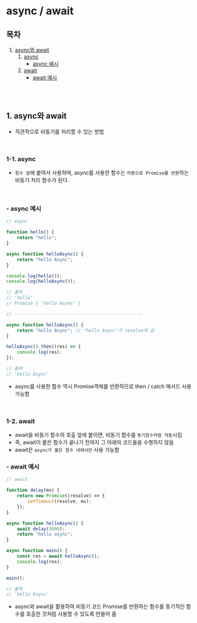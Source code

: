 # async / await

## 목차

1. [async와 await](#1-async와-await)
    1. [async](#1-1-async)
        - [async 예시](#async-예시)
    2. [await](#1-2-await)
        - [await 예시](#await-예시)

<br>
<br>

## 1. async와 await

-   직관적으로 비동기를 처리할 수 있는 방법

<br>

### 1-1. async

-   `함수 앞`에 붙여서 사용하며, async를 사용한 함수는 `자동으로 Promise를 반환`하는 비동기 처리 함수가 된다.

<br>

### - async 예시

```javascript
// async

function hello() {
    return "hello";
}

async function helloAsync() {
    return "hello Async";
}

console.log(hello());
console.log(helloAsync());

// 출력
// 'hello'
// Promise { 'hello Async' }

// ------------------------------------------------

async function helloAsync() {
    return "hello Async"; // "hello Async"가 resolve의 값
}

helloAsync().then((res) => {
    console.log(res);
});

// 출력
// 'hello Async'
```

-   async를 사용한 함수 역시 Promise객체를 반환하므로 then / catch 메서드 사용가능함

<br>

### 1-2. await

-   await을 비동기 함수의 호출 앞에 붙이면, 비동기 함수를 `동기함수처럼 작동`시킴
-   즉, await이 붙은 함수가 끝나기 전까지 그 아래의 코드들을 수행하지 않음
-   await은 `async가 붙은 함수 내에서만` 사용 가능함
    <br>

### - await 예시

```javascript
// await

function delay(ms) {
    return new Promise((resolve) => {
        setTimeout(resolve, ms);
    });
}

async function helloAsync() {
    await delay(3000);
    return "hello async";
}

async function main() {
    const res = await helloAsync();
    console.log(res);
}

main();

// 출력
// 'hello Async'
```

-   async와 await을 활용하여 비동기 코드 Promise를 반환하는 함수를 동기적인 함수를 호출한 것처럼 사용할 수 있도록 만들어 줌
